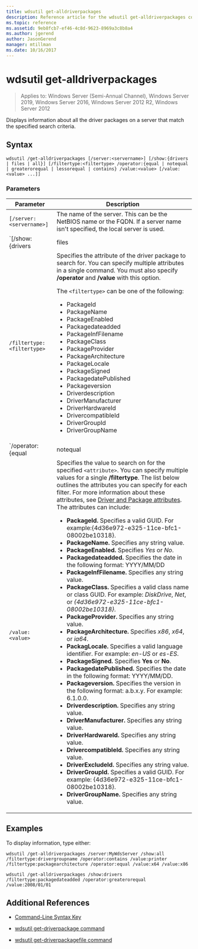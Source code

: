 ```yaml
---
title: wdsutil get-alldriverpackages
description: Reference article for the wdsutil get-alldriverpackages command, which displays information about all the driver packages on a server that match the specified search criteria.
ms.topic: reference
ms.assetid: 9eb8fcb7-ef46-4c8d-9623-8969a3c8b8a4
ms.author: jgerend
author: JasonGerend
manager: mtillman
ms.date: 10/16/2017
---
```


# wdsutil get-alldriverpackages

> Applies to: Windows Server (Semi-Annual Channel), Windows Server 2019, Windows Server 2016, Windows Server 2012 R2, Windows Server 2012

Displays information about all the driver packages on a server that match the specified search criteria.

## Syntax

```
wdsutil /get-alldriverpackages [/server:<servername>] [/show:{drivers | files | all}] [/filtertype:<filtertype> /operator:{equal | notequal | greaterorequal | lessorequal | contains} /value:<value> [/value:<value> ...]]
```

### Parameters

| Parameter | Description |
|--|--|
| `[/server:<servername>] `| The name of the server. This can be the NetBIOS name or the FQDN. If a server name isn't specified, the local server is used. |
| `[/show:{drivers | files | all}]` | Indicates the package information to display. If **/show** isn't specified, the default is to return only the driver package metadata. **Drivers** displays the list of drivers in the package, **files** displays the list of files in the package, and **all** displays drivers and files. |
| `/filtertype:<filtertype>` | Specifies the attribute of the driver package to search for. You can specify multiple attributes in a single command. You must also specify **/operator** and **/value** with this option.<p>The `<filtertype>` can be one of the following:<ul><li>PackageId</li><li>PackageName</li><li>PackageEnabled</li><li>Packagedateadded</li><li>PackageInfFilename</li><li>PackageClass</li><li>PackageProvider</li><li>PackageArchitecture</li><li>PackageLocale</li><li>PackageSigned</li><li>PackagedatePublished</li><li>Packageversion</li><li>Driverdescription</li><li>DriverManufacturer</li><li>DriverHardwareId</li><li>DrivercompatibleId</li><li>DriverGroupId</li><li>DriverGroupName</li></ul> |
| `/operator:{equal | notequal | greaterorequal | lessorequal | contains}` | Specifies the relationship between the attribute and the values. You can specify **contains** only with string attributes. You can specify **greaterorequal** and **lessorequal** only with date and version attributes. |
| `/value:<value>` | Specifies the value to search on for the specified `<attribute>`. You can specify multiple values for a single **/filtertype**. The list below outlines the attributes you can specify for each filter. For more information about these attributes, see [Driver and Package attributes](/previous-versions/windows/it-pro/windows-server-2008-R2-and-2008/dd759262(v=ws.11)). The attributes can include:<ul><li>**PackageId.** Specifies a valid GUID. For example:{4d36e972-e325-11ce-bfc1-08002be10318}.</li><li>**PackageName.** Specifies any string value.</li><li>**PackageEnabled.** Specifies *Yes* or *No*.</li><li>**Packagedateadded.** Specifies the date in the following format: YYYY/MM/DD</li><li>**PackageInfFilename.** Specifies any string value.</li><li>**PackageClass.** Specifies a valid class name or class GUID. For example: *DiskDrive*, *Net*, or *{4d36e972-e325-11ce-bfc1-08002be10318}*.</li><li>**PackageProvider.** Specifies any string value.</li><li>**PackageArchitecture.** Specifies *x86*, *x64*, or *ia64*.</li><li>**PackagLocale.** Specifies a valid language identifier. For example: *en-US* or *es-ES*.</li><li>**PackageSigned.** Specifies **Yes** or **No**.</li><li>**PackagedatePublished.** Specifies the date in the following format: YYYY/MM/DD.</li><li>**Packageversion.** Specifies the version in the following format: a.b.x.y. For example: 6.1.0.0.</li><li>**Driverdescription.** Specifies any string value.</li><li>**DriverManufacturer.** Specifies any string value.</li><li>**DriverHardwareId.** Specifies any string value.</li><li>**DrivercompatibleId.** Specifies any string value.</li><li>**DriverExcludeId.** Specifies any string value.</li><li>**DriverGroupId.** Specifies a valid GUID. For example: {4d36e972-e325-11ce-bfc1-08002be10318}.</li><li>**DriverGroupName.** Specifies any string value.</li></ul> |

## Examples

To display information, type either:

```
wdsutil /get-alldriverpackages /server:MyWdsServer /show:all /filtertype:drivergroupname /operator:contains /value:printer /filtertype:packagearchitecture /operator:equal /value:x64 /value:x86
```

```
wdsutil /get-alldriverpackages /show:drivers /filtertype:packagedateadded /operator:greaterorequal /value:2008/01/01
```

## Additional References

- [Command-Line Syntax Key](command-line-syntax-key.md)

- [wdsutil get-driverpackage command](wdsutil-get-driverpackage.md)

- [wdsutil get-driverpackagefile command](wdsutil-get-driverpackagefile.md)